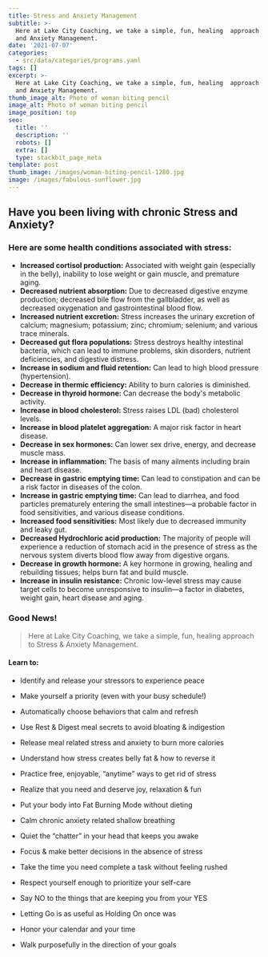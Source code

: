 ```yaml
---
title: Stress and Anxiety Management
subtitle: >-
  Here at Lake City Coaching, we take a simple, fun, healing  approach to Stress
  and Anxiety Management.
date: '2021-07-07'
categories:
  - src/data/categories/programs.yaml
tags: []
excerpt: >-
  Here at Lake City Coaching, we take a simple, fun, healing  approach to Stress
  and Anxiety Management.
thumb_image_alt: Photo of woman biting pencil
image_alt: Photo of woman biting pencil
image_position: top
seo:
  title: ''
  description: ''
  robots: []
  extra: []
  type: stackbit_page_meta
template: post
thumb_image: /images/woman-biting-pencil-1280.jpg
image: /images/fabulous-sunflower.jpg
---
```

## Have you been living with chronic Stress and Anxiety?

### Here are some health conditions associated with stress:

*   **Increased cortisol production:** Associated with weight gain (especially in the belly), inability
    to lose weight or gain muscle, and premature aging.
*   **Decreased nutrient absorption:** Due to decreased digestive enzyme production; decreased bile
    flow from the gallbladder, as well as decreased oxygenation and gastrointestinal blood flow.
*   **Increased nutrient excretion:** Stress increases the urinary excretion of calcium; magnesium;
    potassium; zinc; chromium; selenium; and various trace minerals.
*   **Decreased gut flora populations:** Stress destroys healthy intestinal bacteria, which can lead to
    immune problems, skin disorders, nutrient deficiencies, and digestive distress.
*   **Increase in sodium and fluid retention:** Can lead to high blood pressure (hypertension).
*   **Decrease in thermic efficiency:** Ability to burn calories is diminished.
*   **Decrease in thyroid hormone:** Can decrease the body's metabolic activity.
*   **Increase in blood cholesterol:** Stress raises LDL (bad) cholesterol levels.
*   **Increase in blood platelet aggregation:** A major risk factor in heart disease.
*   **Decrease in sex hormones:** Can lower sex drive, energy, and decrease muscle mass.
*   **Increase in inflammation:** The basis of many ailments including brain and heart disease.
*   **Decrease in gastric emptying time:** Can lead to constipation and can be a risk factor in
    diseases of the colon.
*   **Increase in gastric emptying time:** Can lead to diarrhea, and food particles prematurely entering
    the small intestines—a probable factor in food sensitivities, and various disease conditions.
*   **Increased food sensitivities:** Most likely due to decreased immunity and leaky gut.
*   **Decreased Hydrochloric acid production:** The majority of people will experience a
    reduction of stomach acid in the presence of stress as the nervous system diverts blood flow away
    from digestive organs.
*   **Decrease in growth hormone:** A key hormone in growing, healing and rebuilding tissues; helps burn
    fat and build muscle.
*   **Increase in insulin resistance:** Chronic low-level stress may cause target cells to become
    unresponsive to insulin—a factor in diabetes, weight gain, heart disease and aging.

### Good News!

> Here at Lake City Coaching, we take a simple, fun, healing approach to Stress & Anxiety Management.

#### Learn to:

*   Identify and release your stressors to experience peace

*   Make yourself a priority (even with your busy schedule!)

*   Automatically choose behaviors that calm and refresh

*   Use Rest & Digest meal secrets to avoid bloating & indigestion

*   Release meal related stress and anxiety to burn more calories

*   Understand how stress creates belly fat & how to reverse it

*   Practice free, enjoyable, “anytime” ways to get rid of stress

*   Realize that you need and deserve joy, relaxation & fun

*   Put your body into Fat Burning Mode without dieting

*   Calm chronic anxiety related shallow breathing

*   Quiet the “chatter” in your head that keeps you awake

*   Focus & make better decisions in the absence of stress

*   Take the time you need complete a task without feeling rushed

*   Respect yourself enough to prioritize your self-care

*   Say NO to the things that are keeping you from your YES

*   Letting Go is as useful as Holding On once was

*   Honor your calendar and your time

*   Walk purposefully in the direction of your goals
